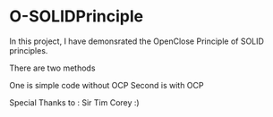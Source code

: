 # O-SOLIDPrinciple

In this project, I have demonsrated the OpenClose Principle of SOLID principles.

There are two methods

One is simple code without OCP
Second is with OCP

Special Thanks to : Sir Tim Corey :)
